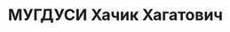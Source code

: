 ---
title: МУГДУСИ Хачик Хагатович
description: "(09.1898, Нахичевань-на-Араксе Эриванской губ. — 08.02.1938, Москва).\
  \ Родился в семье кустаря-одиночки. Армянин. В КП с 12.20. \n  Образование: армянская\
  \ приходская школа, Нахичевань-на-Араксе 1910, гор. училище, Нахичевань-на-Араксе\
  \ 1914, бухгалтерские курсы, Ростов 1915. \n  Счетовод в гостинице «Астория», Ростов\
  \ 02.15—06.16, машинописец в нотариальной конторе, Ростов 02.16—02.17, рядовой 4\
  \ запасн. арт. бригады, Саратов 05.17—10.17, безработный, Ростов 10.17—03.18, болел,\
  \ Пятигорск 03.18—09.18, рядовой Георгиевского полка (РККА), Терская губ. 09.18—10.18,\
  \ пом. делопроизводителя ЧК прифронтовой полосы 4 армии 10.10.18—10.01.19, безработный,\
  \ Ростов 01.19—10.19, безработный, г.Георгиевск 10.19—03.20, пом. зав. кожевенным\
  \ з-дом, Георгиевск 03.20—08.20, безработный, Эривань 09.20—12.20. \n  В органах\
  \ ВЧК—ОГПУ—НКВД: секретарь Эчмиадзинской уезд. ЧК, с.Вагаршапат 15.01.21—02.21,\
  \ арестован дашнаками, сидел в тюрьме, Вагаршапат 02.21—04.21, уполн. политбюро\
  \ ЧК Эчмиадзинского уезда 04.21—08.21, нач. политбюро ЧК Эчмиадзинского уезда 08.21—02.23,\
  \ уполн. СО ЧК АрмССР 02.23—05.23, слушатель Высших краткосрочных курсов ОГПУ СССР\
  \ 05.23—09.23, сотр. аппарата ЧК—ГПУ АрмССР 10.23—09.24, уполн. КРО ЧК АрмССР 04.09.24—1926,\
  \ нач. отд-я КРО ГПУ АрмССР 1926—02.29, ст. уполн. КРО—ИНО ПП ОГПУ по ЗСФСР 21.02.29—11.02.30,\
  \ пом. нач. КРО ПП ОГПУ по ЗСФСР 11.02.30—09.30, нач. СО ПП ОГПУ по ЗСФСР 11.11.30—18.04.31,\
  \ нач. СОУ ГПУ АрмССР 18.04.31—04.32, зам. пред. ГПУ АрмССР 18.04.31—10.07.34, нач.\
  \ УНКВД АрмССР 15.07.34—01.01.37, нарком внутр. дел АрмССР 10.01.37—09.37. \n  Арестован\
  \ 09.37, приговорен ВКВС СССР к ВМН. Расстрелян. \n  Звания: майор ГБ 05.12.35,\
  \ ст. майор ГБ 20.12.36. \n  Награды: знак «Почетный работник ВЧК—ГПУ (V)» № 432\
  \ 1927, орден Трудового Красного Знамени АрмССР 29.11.31, орден Трудового Красного\
  \ Знамени ЗСФСР 19.12.32, знак «Почетный работник ВЧК—ГПУ (XV)» 21.12.35, орден\
  \ Ленина 22.07.37."
---